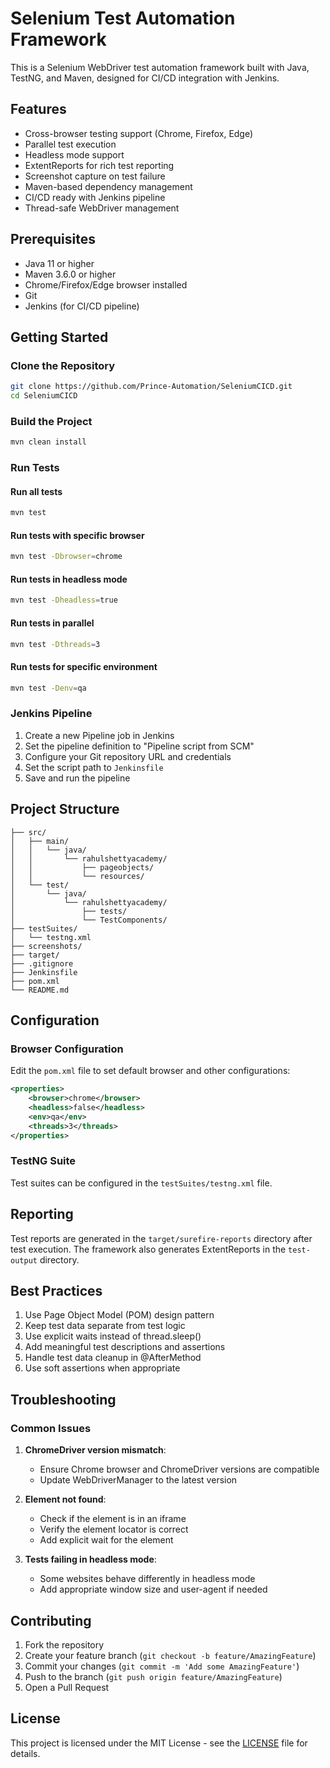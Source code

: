 # Selenium Test Automation Framework

This is a Selenium WebDriver test automation framework built with Java, TestNG, and Maven, designed for CI/CD integration with Jenkins.

## Features

- Cross-browser testing support (Chrome, Firefox, Edge)
- Parallel test execution
- Headless mode support
- ExtentReports for rich test reporting
- Screenshot capture on test failure
- Maven-based dependency management
- CI/CD ready with Jenkins pipeline
- Thread-safe WebDriver management

## Prerequisites

- Java 11 or higher
- Maven 3.6.0 or higher
- Chrome/Firefox/Edge browser installed
- Git
- Jenkins (for CI/CD pipeline)

## Getting Started

### Clone the Repository
```bash
git clone https://github.com/Prince-Automation/SeleniumCICD.git
cd SeleniumCICD
```

### Build the Project
```bash
mvn clean install
```

### Run Tests

#### Run all tests
```bash
mvn test
```

#### Run tests with specific browser
```bash
mvn test -Dbrowser=chrome
```

#### Run tests in headless mode
```bash
mvn test -Dheadless=true
```

#### Run tests in parallel
```bash
mvn test -Dthreads=3
```

#### Run tests for specific environment
```bash
mvn test -Denv=qa
```

### Jenkins Pipeline

1. Create a new Pipeline job in Jenkins
2. Set the pipeline definition to "Pipeline script from SCM"
3. Configure your Git repository URL and credentials
4. Set the script path to `Jenkinsfile`
5. Save and run the pipeline

## Project Structure

```
├── src/
│   ├── main/
│   │   └── java/
│   │       └── rahulshettyacademy/
│   │           ├── pageobjects/
│   │           └── resources/
│   └── test/
│       └── java/
│           └── rahulshettyacademy/
│               ├── tests/
│               └── TestComponents/
├── testSuites/
│   └── testng.xml
├── screenshots/
├── target/
├── .gitignore
├── Jenkinsfile
├── pom.xml
└── README.md
```

## Configuration

### Browser Configuration
Edit the `pom.xml` file to set default browser and other configurations:

```xml
<properties>
    <browser>chrome</browser>
    <headless>false</headless>
    <env>qa</env>
    <threads>3</threads>
</properties>
```

### TestNG Suite
Test suites can be configured in the `testSuites/testng.xml` file.

## Reporting

Test reports are generated in the `target/surefire-reports` directory after test execution. The framework also generates ExtentReports in the `test-output` directory.

## Best Practices

1. Use Page Object Model (POM) design pattern
2. Keep test data separate from test logic
3. Use explicit waits instead of thread.sleep()
4. Add meaningful test descriptions and assertions
5. Handle test data cleanup in @AfterMethod
6. Use soft assertions when appropriate

## Troubleshooting

### Common Issues

1. **ChromeDriver version mismatch**:
   - Ensure Chrome browser and ChromeDriver versions are compatible
   - Update WebDriverManager to the latest version

2. **Element not found**:
   - Check if the element is in an iframe
   - Verify the element locator is correct
   - Add explicit wait for the element

3. **Tests failing in headless mode**:
   - Some websites behave differently in headless mode
   - Add appropriate window size and user-agent if needed

## Contributing

1. Fork the repository
2. Create your feature branch (`git checkout -b feature/AmazingFeature`)
3. Commit your changes (`git commit -m 'Add some AmazingFeature'`)
4. Push to the branch (`git push origin feature/AmazingFeature`)
5. Open a Pull Request

## License

This project is licensed under the MIT License - see the [LICENSE](LICENSE) file for details.

